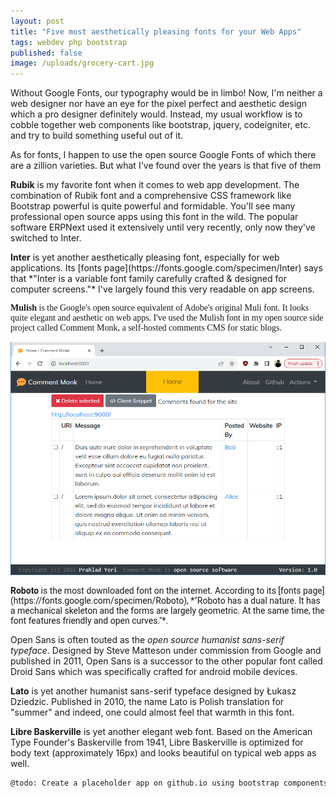 ```yaml
---
layout: post
title: "Five most aesthetically pleasing fonts for your Web Apps"
tags: webdev php bootstrap
published: false
image: /uploads/grocery-cart.jpg
---
```


Without Google Fonts, our typography would be in limbo! Now, I'm neither a web designer nor have an eye for the pixel perfect and aesthetic design which a pro designer definitely would. Instead, my usual workflow is to cobble together web components like bootstrap, jquery, codeigniter, etc. and try to build something useful out of it.

<link rel="stylesheet" href="https://fonts.googleapis.com/css?family=Mulish|Roboto|Inter">

<style>
.Roboto {
	font-family: Roboto
}
.Mulish {
	font-family: Mulish
}
</style>

As for fonts, I happen to use the open source Google Fonts of which there are a zillion varieties. But what I've found over the years is that five of them 

<p><b>Rubik</b> is my favorite font when it comes to web app development. The combination of Rubik font and a comprehensive CSS framework like Bootstrap powerful is quite powerful and formidable. You'll see many professional open source apps using this font in the wild. The popular software ERPNext used it extensively until very recently, only now they've switched to Inter.</p>

<p class='Inter'><b>Inter</b> is yet another aesthetically pleasing font, especially for web applications. Its [fonts page](https://fonts.google.com/specimen/Inter) says that *"Inter is a variable font family carefully crafted & designed for computer screens."* I've largely found this very readable on app screens.</p>

<p class='Mulish'><b>Mulish</b> is the Google's open source equivalent of Adobe's original Muli font. It looks quite elegant and aesthetic on web apps. I've used the Mulish font in my open source side project called Comment Monk, a self-hosted comments CMS for static blogs.</p>

![cm-dashboard](/uploads/cm/cm-dashboard.png)

<p class='Roboto'><b>Roboto</b> is the most downloaded font on the internet. According to its [fonts page](https://fonts.google.com/specimen/Roboto), *"Roboto has a dual nature. It has a mechanical skeleton and the forms are largely geometric. At the same time, the font features friendly and open curves."*.</p>

Open Sans is often touted as the *open source humanist sans-serif typeface*. Designed by Steve Matteson under commission from Google and published in 2011, Open Sans is a successor to the other popular font called Droid Sans which was specifically crafted for android mobile devices.

**Lato** is yet another humanist sans-serif typeface designed by Łukasz Dziedzic. Published in 2010, the name Lato is Polish translation for "summer" and indeed, one could almost feel that warmth in this font.

**Libre Baskerville** is yet another elegant web font. Based on the American Type Founder's Baskerville from 1941, Libre Baskerville is optimized for body text (approximately 16px) and looks beautiful on typical web apps as well.

```bash
@todo: Create a placeholder app on github.io using bootstrap components to test these fonts.
```